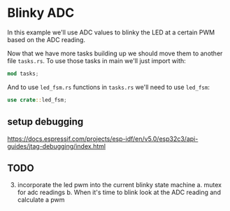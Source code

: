 # Blinky ADC

In this example we'll use ADC values to blinky the LED at a certain PWM based on the ADC reading.

Now that we have more tasks building up we should move them to another file `tasks.rs`.  To use
those tasks in main we'll just import with:

```rust
mod tasks;
```

And to use `led_fsm.rs` functions in `tasks.rs` we'll need to use `led_fsm`:
```rust
use crate::led_fsm;
```




## setup debugging
https://docs.espressif.com/projects/esp-idf/en/v5.0/esp32c3/api-guides/jtag-debugging/index.html

## TODO
3. incorporate the led pwm into the current blinky state machine
  a. mutex for adc readings
  b. When it's time to blink look at the ADC reading and calculate a pwm
 
